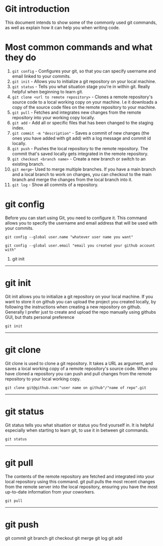 # Git introduction
This document intends to show some of the commonly used git commands, as well as explain how it can help you when writing code.

# Most common commands and what they do
1. `git config` - Configures your git, so that you can specify username and email linked to your commits.
2. `git init` - Allows you to initialize a git repository on your local machine.
3. `git status` - Tells you what situation stage you're in within git. Really helpful when beginning to learn git.
4. `git clone <url to remote repository>` - Clones a remote repository's source code to a local working copy on your machine. I.e it downloads a copy of the source code files on the remote repository to your machine.
5. `git pull` - Fetches and integrates new changes from the remote repository into your working copy locally. 
6. `git add` - Add all or specific files that has been changed to the staging index.
7. `git commit -m "description"` - Saves a commit of new changes (the ones you have added with git add) with a log message and commit id locally.
8. `git push` - Pushes the local repository to the remote repository. The commit that's saved locally gets integrated in the remote repository.
9. `git checkout <branch name>` - Create a new branch or switch to an existing branch.
10. `git merge`- Used to merge multiple branches. If you have a main branch and a local branch to work on changes, you can checkout to the main branch and merge the changes from the local branch into it.
11. `git log` - Show all commits of a repository.





# git config
Before you can start using Git, you need to configure it. This command allows you to specify the username and email address that will be used with your commits.

`git config --global user.name "whatever user name you want"`

`git config --global user.email "email you created your github account with"`



1. git init




___
# git init
Git init allows you to initialize a git repository on your local machine. If you want to store it on github you can upload the project you created locally, by following the instructions when creating a new repository on github. 
Generally I prefer just to create and upload the repo manually using githubs GUI, but thats personal preference

`git init`

___
# git clone
Git clone is used to clone a git repository. It takes a URL as argument, and saves a local working copy of a remote repository's source code.
When you have cloned a repository you can push and pull changes from the remote repository to your local working copy.

`git clone git@github.com:"user name on github"/"name of repo".git`
___
# git status
Git status tells you what situation or status you find yourself in. It is helpful especially when starting to learn git, to use it in between git commands.

`git status`
___
# git pull
The contents of the remote repository are fetched and integrated into your local repository using this command. 
git pull pulls the most recent changes from the remote server into the local repository, ensuring you have the most up-to-date information from your coworkers.

`git pull`
___
# git push
git commit
git branch
git checkout
git merge
git log
git add
